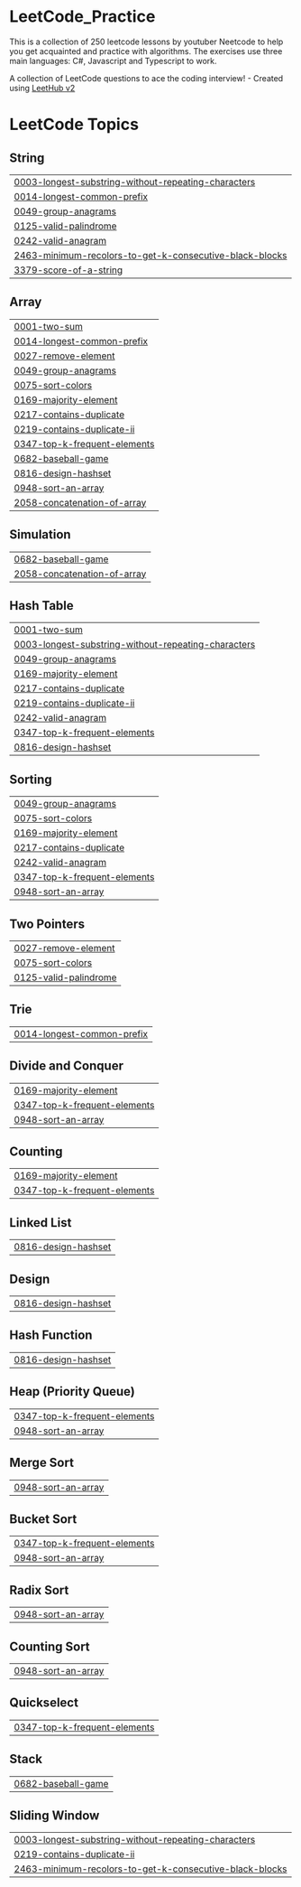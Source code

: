 # LeetCode_Practice

This is a collection of 250 leetcode lessons by youtuber Neetcode to help you get acquainted and practice with algorithms.
The exercises use three main languages: C#, Javascript and Typescript to work.

A collection of LeetCode questions to ace the coding interview! - Created using [LeetHub v2](https://github.com/arunbhardwaj/LeetHub-2.0)

<!---LeetCode Topics Start-->
# LeetCode Topics
## String
|  |
| ------- |
| [0003-longest-substring-without-repeating-characters](https://github.com/Son2k5/LeetCode_Practice/tree/master/0003-longest-substring-without-repeating-characters) |
| [0014-longest-common-prefix](https://github.com/Son2k5/LeetCode_Practice/tree/master/0014-longest-common-prefix) |
| [0049-group-anagrams](https://github.com/Son2k5/LeetCode_Practice/tree/master/0049-group-anagrams) |
| [0125-valid-palindrome](https://github.com/Son2k5/LeetCode_Practice/tree/master/0125-valid-palindrome) |
| [0242-valid-anagram](https://github.com/Son2k5/LeetCode_Practice/tree/master/0242-valid-anagram) |
| [2463-minimum-recolors-to-get-k-consecutive-black-blocks](https://github.com/Son2k5/LeetCode_Practice/tree/master/2463-minimum-recolors-to-get-k-consecutive-black-blocks) |
| [3379-score-of-a-string](https://github.com/Son2k5/LeetCode_Practice/tree/master/3379-score-of-a-string) |
## Array
|  |
| ------- |
| [0001-two-sum](https://github.com/Son2k5/LeetCode_Practice/tree/master/0001-two-sum) |
| [0014-longest-common-prefix](https://github.com/Son2k5/LeetCode_Practice/tree/master/0014-longest-common-prefix) |
| [0027-remove-element](https://github.com/Son2k5/LeetCode_Practice/tree/master/0027-remove-element) |
| [0049-group-anagrams](https://github.com/Son2k5/LeetCode_Practice/tree/master/0049-group-anagrams) |
| [0075-sort-colors](https://github.com/Son2k5/LeetCode_Practice/tree/master/0075-sort-colors) |
| [0169-majority-element](https://github.com/Son2k5/LeetCode_Practice/tree/master/0169-majority-element) |
| [0217-contains-duplicate](https://github.com/Son2k5/LeetCode_Practice/tree/master/0217-contains-duplicate) |
| [0219-contains-duplicate-ii](https://github.com/Son2k5/LeetCode_Practice/tree/master/0219-contains-duplicate-ii) |
| [0347-top-k-frequent-elements](https://github.com/Son2k5/LeetCode_Practice/tree/master/0347-top-k-frequent-elements) |
| [0682-baseball-game](https://github.com/Son2k5/LeetCode_Practice/tree/master/0682-baseball-game) |
| [0816-design-hashset](https://github.com/Son2k5/LeetCode_Practice/tree/master/0816-design-hashset) |
| [0948-sort-an-array](https://github.com/Son2k5/LeetCode_Practice/tree/master/0948-sort-an-array) |
| [2058-concatenation-of-array](https://github.com/Son2k5/LeetCode_Practice/tree/master/2058-concatenation-of-array) |
## Simulation
|  |
| ------- |
| [0682-baseball-game](https://github.com/Son2k5/LeetCode_Practice/tree/master/0682-baseball-game) |
| [2058-concatenation-of-array](https://github.com/Son2k5/LeetCode_Practice/tree/master/2058-concatenation-of-array) |
## Hash Table
|  |
| ------- |
| [0001-two-sum](https://github.com/Son2k5/LeetCode_Practice/tree/master/0001-two-sum) |
| [0003-longest-substring-without-repeating-characters](https://github.com/Son2k5/LeetCode_Practice/tree/master/0003-longest-substring-without-repeating-characters) |
| [0049-group-anagrams](https://github.com/Son2k5/LeetCode_Practice/tree/master/0049-group-anagrams) |
| [0169-majority-element](https://github.com/Son2k5/LeetCode_Practice/tree/master/0169-majority-element) |
| [0217-contains-duplicate](https://github.com/Son2k5/LeetCode_Practice/tree/master/0217-contains-duplicate) |
| [0219-contains-duplicate-ii](https://github.com/Son2k5/LeetCode_Practice/tree/master/0219-contains-duplicate-ii) |
| [0242-valid-anagram](https://github.com/Son2k5/LeetCode_Practice/tree/master/0242-valid-anagram) |
| [0347-top-k-frequent-elements](https://github.com/Son2k5/LeetCode_Practice/tree/master/0347-top-k-frequent-elements) |
| [0816-design-hashset](https://github.com/Son2k5/LeetCode_Practice/tree/master/0816-design-hashset) |
## Sorting
|  |
| ------- |
| [0049-group-anagrams](https://github.com/Son2k5/LeetCode_Practice/tree/master/0049-group-anagrams) |
| [0075-sort-colors](https://github.com/Son2k5/LeetCode_Practice/tree/master/0075-sort-colors) |
| [0169-majority-element](https://github.com/Son2k5/LeetCode_Practice/tree/master/0169-majority-element) |
| [0217-contains-duplicate](https://github.com/Son2k5/LeetCode_Practice/tree/master/0217-contains-duplicate) |
| [0242-valid-anagram](https://github.com/Son2k5/LeetCode_Practice/tree/master/0242-valid-anagram) |
| [0347-top-k-frequent-elements](https://github.com/Son2k5/LeetCode_Practice/tree/master/0347-top-k-frequent-elements) |
| [0948-sort-an-array](https://github.com/Son2k5/LeetCode_Practice/tree/master/0948-sort-an-array) |
## Two Pointers
|  |
| ------- |
| [0027-remove-element](https://github.com/Son2k5/LeetCode_Practice/tree/master/0027-remove-element) |
| [0075-sort-colors](https://github.com/Son2k5/LeetCode_Practice/tree/master/0075-sort-colors) |
| [0125-valid-palindrome](https://github.com/Son2k5/LeetCode_Practice/tree/master/0125-valid-palindrome) |
## Trie
|  |
| ------- |
| [0014-longest-common-prefix](https://github.com/Son2k5/LeetCode_Practice/tree/master/0014-longest-common-prefix) |
## Divide and Conquer
|  |
| ------- |
| [0169-majority-element](https://github.com/Son2k5/LeetCode_Practice/tree/master/0169-majority-element) |
| [0347-top-k-frequent-elements](https://github.com/Son2k5/LeetCode_Practice/tree/master/0347-top-k-frequent-elements) |
| [0948-sort-an-array](https://github.com/Son2k5/LeetCode_Practice/tree/master/0948-sort-an-array) |
## Counting
|  |
| ------- |
| [0169-majority-element](https://github.com/Son2k5/LeetCode_Practice/tree/master/0169-majority-element) |
| [0347-top-k-frequent-elements](https://github.com/Son2k5/LeetCode_Practice/tree/master/0347-top-k-frequent-elements) |
## Linked List
|  |
| ------- |
| [0816-design-hashset](https://github.com/Son2k5/LeetCode_Practice/tree/master/0816-design-hashset) |
## Design
|  |
| ------- |
| [0816-design-hashset](https://github.com/Son2k5/LeetCode_Practice/tree/master/0816-design-hashset) |
## Hash Function
|  |
| ------- |
| [0816-design-hashset](https://github.com/Son2k5/LeetCode_Practice/tree/master/0816-design-hashset) |
## Heap (Priority Queue)
|  |
| ------- |
| [0347-top-k-frequent-elements](https://github.com/Son2k5/LeetCode_Practice/tree/master/0347-top-k-frequent-elements) |
| [0948-sort-an-array](https://github.com/Son2k5/LeetCode_Practice/tree/master/0948-sort-an-array) |
## Merge Sort
|  |
| ------- |
| [0948-sort-an-array](https://github.com/Son2k5/LeetCode_Practice/tree/master/0948-sort-an-array) |
## Bucket Sort
|  |
| ------- |
| [0347-top-k-frequent-elements](https://github.com/Son2k5/LeetCode_Practice/tree/master/0347-top-k-frequent-elements) |
| [0948-sort-an-array](https://github.com/Son2k5/LeetCode_Practice/tree/master/0948-sort-an-array) |
## Radix Sort
|  |
| ------- |
| [0948-sort-an-array](https://github.com/Son2k5/LeetCode_Practice/tree/master/0948-sort-an-array) |
## Counting Sort
|  |
| ------- |
| [0948-sort-an-array](https://github.com/Son2k5/LeetCode_Practice/tree/master/0948-sort-an-array) |
## Quickselect
|  |
| ------- |
| [0347-top-k-frequent-elements](https://github.com/Son2k5/LeetCode_Practice/tree/master/0347-top-k-frequent-elements) |
## Stack
|  |
| ------- |
| [0682-baseball-game](https://github.com/Son2k5/LeetCode_Practice/tree/master/0682-baseball-game) |
## Sliding Window
|  |
| ------- |
| [0003-longest-substring-without-repeating-characters](https://github.com/Son2k5/LeetCode_Practice/tree/master/0003-longest-substring-without-repeating-characters) |
| [0219-contains-duplicate-ii](https://github.com/Son2k5/LeetCode_Practice/tree/master/0219-contains-duplicate-ii) |
| [2463-minimum-recolors-to-get-k-consecutive-black-blocks](https://github.com/Son2k5/LeetCode_Practice/tree/master/2463-minimum-recolors-to-get-k-consecutive-black-blocks) |
<!---LeetCode Topics End-->
